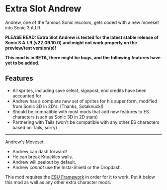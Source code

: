 # Extra Slot Andrew
Andrew, one of the famous Sonic recolors, gets coded with a new moveset into Sonic 3 A.I.R.

**PLEASE READ: Extra Slot Andrew is tested for the latest stable release of Sonic 3 A.I.R (v22.09.10.0) and might not work properly on the preview/test version(s)!**

**This mod is in BETA, there might be bugs, and the following features have yet to be added.**

## Features
- All sprites, including save select, signpost, end credits have been accounted for
- Andrew has a complete new set of sprites for his super form, modified from Sonic 3D in 2D's. (Thanks, Sotaknuck!)
- Should be compatible with most mods that add new features to ES characters (such as Sonic 3D in 2D stars)
- Partnering with Tails (won't be compatible with any other ES characters based on Tails, sorry)
_____
Andrew's Moveset:

- Andrew can dash forward!
- He can break Knuckles walls.
- Andrew will peelout by default.
- Andrew *cannot* use the Insta-Shield or the Dropdash.

This mod requires the [ESU Framework](https://sonic3air.boards.net/thread/28/esu-framework) in order for it to work. Put it below this mod as well as any other extra character mods.

